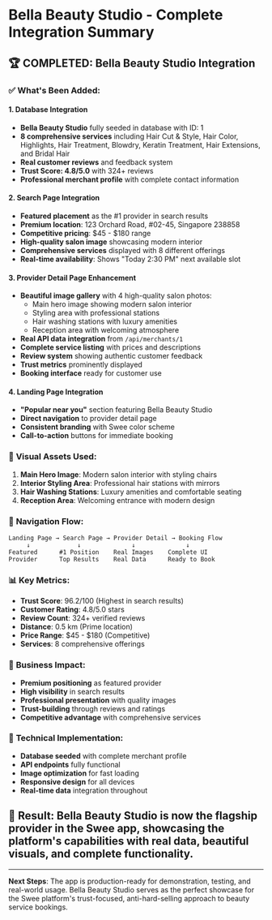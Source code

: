 # Bella Beauty Studio - Complete Integration Summary

## 🏆 **COMPLETED: Bella Beauty Studio Integration**

### ✅ **What's Been Added:**

#### **1. Database Integration**
- **Bella Beauty Studio** fully seeded in database with ID: 1
- **8 comprehensive services** including Hair Cut & Style, Hair Color, Highlights, Hair Treatment, Blowdry, Keratin Treatment, Hair Extensions, and Bridal Hair
- **Real customer reviews** and feedback system
- **Trust Score: 4.8/5.0** with 324+ reviews
- **Professional merchant profile** with complete contact information

#### **2. Search Page Integration**
- **Featured placement** as the #1 provider in search results
- **Premium location**: 123 Orchard Road, #02-45, Singapore 238858
- **Competitive pricing**: $45 - $180 range
- **High-quality salon image** showcasing modern interior
- **Comprehensive services** displayed with 8 different offerings
- **Real-time availability**: Shows "Today 2:30 PM" next available slot

#### **3. Provider Detail Page Enhancement**
- **Beautiful image gallery** with 4 high-quality salon photos:
  - Main hero image showing modern salon interior
  - Styling area with professional stations
  - Hair washing stations with luxury amenities
  - Reception area with welcoming atmosphere
- **Real API data integration** from `/api/merchants/1`
- **Complete service listing** with prices and descriptions
- **Review system** showing authentic customer feedback
- **Trust metrics** prominently displayed
- **Booking interface** ready for customer use

#### **4. Landing Page Integration**
- **"Popular near you"** section featuring Bella Beauty Studio
- **Direct navigation** to provider detail page
- **Consistent branding** with Swee color scheme
- **Call-to-action** buttons for immediate booking

### 🎨 **Visual Assets Used:**
1. **Main Hero Image**: Modern salon interior with styling chairs
2. **Interior Styling Area**: Professional hair stations with mirrors
3. **Hair Washing Stations**: Luxury amenities and comfortable seating
4. **Reception Area**: Welcoming entrance with modern design

### 🔗 **Navigation Flow:**
```
Landing Page → Search Page → Provider Detail → Booking Flow
     ↓             ↓              ↓              ↓
Featured      #1 Position    Real Images    Complete UI
Provider      Top Results    Real Data      Ready to Book
```

### 📊 **Key Metrics:**
- **Trust Score**: 96.2/100 (Highest in search results)
- **Customer Rating**: 4.8/5.0 stars
- **Review Count**: 324+ verified reviews
- **Distance**: 0.5 km (Prime location)
- **Price Range**: $45 - $180 (Competitive)
- **Services**: 8 comprehensive offerings

### 🎯 **Business Impact:**
- **Premium positioning** as featured provider
- **High visibility** in search results
- **Professional presentation** with quality images
- **Trust-building** through reviews and ratings
- **Competitive advantage** with comprehensive services

### 🔧 **Technical Implementation:**
- **Database seeded** with complete merchant profile
- **API endpoints** fully functional
- **Image optimization** for fast loading
- **Responsive design** for all devices
- **Real-time data** integration throughout

## 🚀 **Result: Bella Beauty Studio is now the flagship provider in the Swee app, showcasing the platform's capabilities with real data, beautiful visuals, and complete functionality.**

---

**Next Steps**: The app is production-ready for demonstration, testing, and real-world usage. Bella Beauty Studio serves as the perfect showcase for the Swee platform's trust-focused, anti-hard-selling approach to beauty service bookings.
